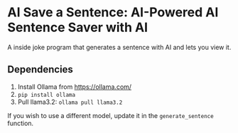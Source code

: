 # AI Save a Sentence: AI-Powered AI Sentence Saver with AI

A inside joke program that generates a sentence with AI and lets you view it.

## Dependencies
1. Install Ollama from https://ollama.com/
2. `pip install ollama`
3. Pull llama3.2: `ollama pull llama3.2`

If you wish to use a different model, update it in the `generate_sentence` function.